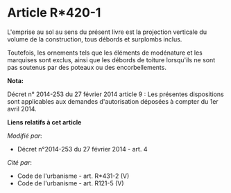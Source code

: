 # Article R*420-1

L'emprise au sol au sens du présent livre est la projection verticale du volume de la construction, tous débords et surplombs
inclus.

Toutefois, les ornements tels que les éléments de modénature et les marquises sont exclus, ainsi que les débords de toiture
lorsqu'ils ne sont pas soutenus par des poteaux ou des encorbellements.

**Nota:**

Décret n° 2014-253 du 27 février 2014 article 9 : Les présentes dispositions sont applicables aux demandes d'autorisation
déposées à compter du 1er avril 2014.

**Liens relatifs à cet article**

_Modifié par_:

  - Décret n°2014-253 du 27 février 2014 - art. 4

_Cité par_:

  - Code de l'urbanisme - art. R*431-2 (V)
  - Code de l'urbanisme - art. R121-5 (V)
